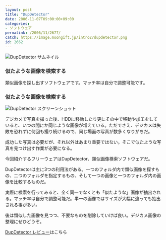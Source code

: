 ```yaml
---
layout: post
title: "DupDetector"
date: 2006-11-07T09:00:00+09:00
categories:
- ソフトウェア
permalink: /2006/11/2677/
catch: https://image.moongift.jp/intro2/dupdetector.png
id: 2662
---
```

 ![DupDetector サムネイル](https://image.moongift.jp/intro2/dupdetector.t.png "DupDetector サムネイル")
  

### 似たような画像を検索する
  
類似画像を探し出すソフトウェアです。マッチ率は自分で調整可能です。  
<!--more-->  

### 似たような画像を検索する
  

![DupDetector スクリーンショット](https://image.moongift.jp/intro2/dupdetector.png "DupDetector スクリーンショット")

  

デジカメで写真を撮った後、HDDに移動したり更にその中で移動や加工をしていると、いつの間にか同じような画像が増えている。ただでさえ、デジカメは失敗を恐れずに何回も撮り続けるので、同じ場面の写真が数多くなりがちだ。

  

成功した写真は必要だが、それ以外はあまり重要ではない。そこで似たような写真を見つけ出す作業が必要になる。

  

今回紹介するフリーウェアはDupDetector、類似画像検索ソフトウェアだ。

  

DupDetectorは主に3つの利用法がある。一つのフォルダ内で類似画像を探すもの、二つのフォルダを指定するもの、そして一つの画像と一つのフォルダ内の画像を比較するものだ。

  

実際に検索を行ってみると、全く同一でなくとも「似たような」画像が抽出される。マッチ率は自分で調整可能だ。単一の画像ではサイズが大幅に違っても抽出される事が多い。

  

後は類似した画像を見つつ、不要なものを削除していけば良い。デジカメ画像の整理にぜひどうぞ。

  

[DupDetector レビュー](http://fw.moongift.jp/review/i-2678.html)はこちら

